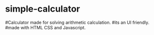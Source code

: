 # simple-calculator
#Calculator made for solving arithmetic calculation.
#its an UI friendly.
#made with HTML CSS and Javascript.
